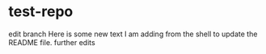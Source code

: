 # test-repo
edit branch
Here is some new text I am adding from the shell to update the README file.
further edits
